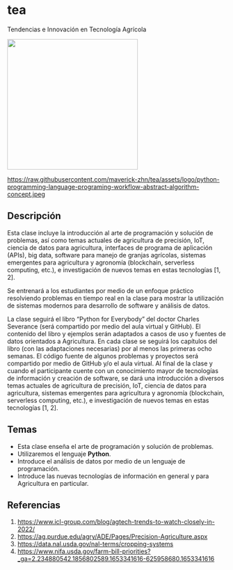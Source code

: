 # tea
Tendencias e Innovación en Tecnología Agrícola

<img height="300" src="[https://raw.githubusercontent.com/mavericzhn/trueno/dev/assets/logo/python-programming-language-programing-workflow-abstract-algorithm-concept.jpeg](https://raw.githubusercontent.com/maverick-zhn/tea/assets/logo/python-programming-language-programing-workflow-abstract-algorithm-concept.jpeg)" align="middle">

https://raw.githubusercontent.com/maverick-zhn/tea/assets/logo/python-programming-language-programing-workflow-abstract-algorithm-concept.jpeg


## Descripción
Esta clase incluye la introducción al arte de programación y solución de problemas, así como temas actuales de agricultura de precisión, IoT, ciencia de datos para agricultura, interfaces de programa de aplicación (APIs), big data, software para manejo de granjas agrícolas, sistemas emergentes para agricultura y agronomía (blockchain, serverless computing, etc.), e investigación de nuevos temas en estas tecnologías [1, 2]. 

Se entrenará a los estudiantes por medio de un enfoque práctico resolviendo problemas en tiempo real en la clase para mostrar la utilización de sistemas modernos para desarrollo de software y análisis de datos. 

La clase seguirá el libro “Python for Everybody” del doctor Charles Severance (será compartido por medio del aula virtual y GitHub). El contenido del libro y ejemplos serán adaptados a casos de uso y fuentes de datos orientados a Agricultura. En cada clase se seguirá los capítulos del libro (con las adaptaciones necesarias) por al menos las primeras ocho semanas. El código fuente de algunos problemas y proyectos será compartido por medio de GitHub y/o el aula virtual. Al final de la clase y cuando el participante cuente con un conocimiento mayor de tecnologías de información y creación de software, se dará una introducción a diversos temas actuales de agricultura de precisión, IoT, ciencia de datos para agricultura, sistemas emergentes para agricultura y agronomía (blockchain, serverless computing, etc.), e investigación de nuevos temas en estas tecnologías [1, 2].  

## Temas
- Esta clase enseña el arte de programación y solución de problemas.
- Utilizaremos el lenguaje **Python**.
- Introduce el análisis de datos por medio de un lenguaje de programación.
- Introduce las nuevas tecnologías de información en general y para Agricultura en particular.

## Referencias
1.	https://www.icl-group.com/blog/agtech-trends-to-watch-closely-in-2022/
2.	https://ag.purdue.edu/agry/ADE/Pages/Precision-Agriculture.aspx
3.	https://data.nal.usda.gov/nal-terms/cropping-systems
4.	https://www.nifa.usda.gov/farm-bill-priorities?_ga=2.234880542.1856802589.1653341616-625958680.1653341616
